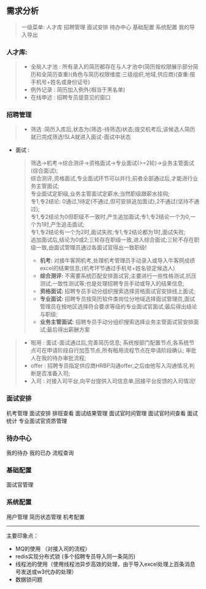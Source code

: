 ## 需求分析
> 一级菜单:  人才库 招聘管理 面试安排 待办中心 基础配置 系统配置 我的导入导出

### 人才库:
> - 全局人才池 : 所有录入的简历都存在与人才池中(简历按权限展示部分简历和全简历查重)(角色与简历权限维度:三级组织,地域,供应商)(查重:按手机号+姓名或身份证号)
> - 例外记录 : 简历加入例外(相当于黑名单)
> - 在线申述 : 招聘专员提意见的窗口
### 招聘管理
> - 筛选 :简历入库后,状态为(筛选-待筛选)状态;提交机考后,该候选人简历就已完成筛选!SLA就进入面试-面试中状态
    
- 面试 : 
  > 筛选->机考->综合测评->资格面试->专业面试(>=2轮)->业务主管面试(综合面试);  
  > 综合测评,资格面试,专业面试环节可以并行;前者全部通过后,才能进行业务主管面试;  
  > 专业面试定职级,业务主管面试定薪水;当然职级跟薪水挂钩;  
  > 专1,专2结论: 0通过,1待定(不通过,但可安排追加面试),2不通过(坚持不通过);  
  > 专1,专2结论为0但职级不一致时,产生追加面试;专1,专2结论一个为0,一个为1时,产生追击面试;  
  > 专1,专2结论有一个为2时,面试失败;专1,专2结论都为1时,面试失败;  
  > 追加面试后,结论为0或2;三轮存在职级一致,进入综合面试;三轮不存在职级一致,由面试管理员通过各面试官得出一致职级!  
  > - **机考:** 对接牛客网机考,处理机考管理员手动录入或导入牛客网成绩excel的结果信息;(机考环节通过手机号+姓名锁定候选人)
  > - **综合测评:** 不需要系统匹配安排面试官;主要进行一些性格测试,抗压测试,一致性测试等;也是处理招聘专员手动或导入的结果信息;
  > - **资格面试:** 招聘专员手动分组织搜索选择资格面试官安排线上面试;
  > - **专业面试:** 招聘专员按简历软件类岗位分地域选择面试管理员,面试管理员在按地区选择符合要求等级的专业面试官面试;最后得出结论与职级;
  > - **业务主管面试:** 招聘专员手动分组织搜索选择业务主管面试官安排面试;最后得出薪酬方案
    
> - 租用 : 面试-面试通过后,完善简历信息; 系统按部门配置节点,各系统节点可在申请阶段自行加签节点,所有租用流程节点在申请阶段确认;
> 审批人在我的待办审批流程;
> - offer : 招聘专员指定供应商HRBP沟通offer,之后由他写入沟通情况,判断是否准备入司;
> - 入司 : 对接入司平台,向平台提供入司信息单,回接平台反馈的入司情况!

### 面试安排
机考管理
面试安排
排班查看
面试结果管理
面试官时间管理
面试官时间查看
面试统计
专业面试官资质管理
### 待办中心
我的待办
我的已办
流程查询
### 基础配置
面试官管理
### 系统配置
用户管理
简历状态管理
机考配置

---
主要印象点： 
- MQ的使用 （对接入司的流程）
- redis实现分布式锁 (多个招聘专员导入同一条简历)
- 线程池的使用（使用线程池异步高效的处理，由于导入excel处理上百条消息号发送或w3代办的处理）
- 数据锁问题
